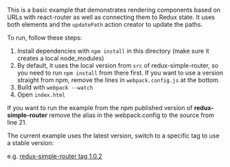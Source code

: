 This is a basic example that demonstrates rendering components based
on URLs with react-router as well as connecting them to Redux state.
It uses both <Link> elements and the `updatePath` action creator to
update the paths.

To run, follow these steps:

1. Install dependencies with `npm install` in this directory (make sure it creates a local node_modules)
2. By default, it uses the local version from `src` of redux-simple-router, so you need to run `npm install` from there first. If you want to use a version straight from npm, remove the lines in `webpack.config.js` at the bottom.
3. Build with `webpack --watch`
4. Open `index.html`

If you want to run the example from the npm published version of **redux-simple-router** remove the alias in the webpack.config to the source from line 21.

The current example uses the latest version, switch to a specific tag to use a stable version:

e.g. [redux-simple-router tag 1.0.2](https://github.com/rackt/redux-simple-router/tree/1.0.2/examples/basic)

